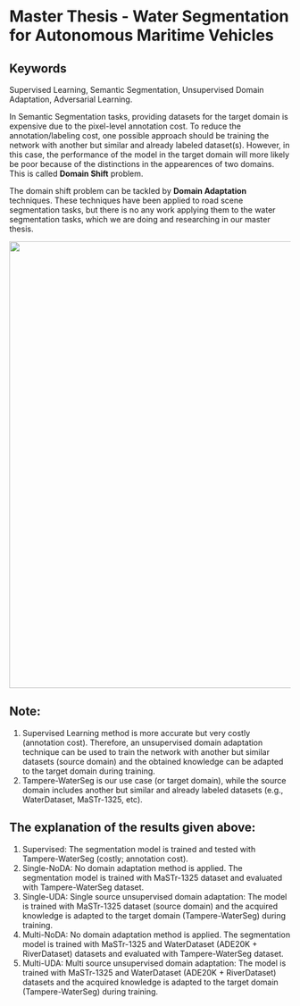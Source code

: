 # Master Thesis - Water Segmentation for Autonomous Maritime Vehicles

## Keywords
Supervised Learning, Semantic Segmentation, Unsupervised Domain Adaptation, Adversarial Learning.

In Semantic Segmentation tasks, providing datasets for the target domain is expensive due to the pixel-level annotation cost. To reduce the annotation/labeling cost, one possible approach should be training the network with another but similar and already labeled dataset(s). However, in this case, the performance of the model in the target domain will more likely be poor because of the distinctions in the appearences of two domains. This is called <b>Domain Shift</b> problem. 

The domain shift problem can be tackled by <b>Domain Adaptation</b> techniques. These techniques have been applied to road scene segmentation tasks, but there is no any work applying them to the water segmentation tasks, which we are doing and researching in our master thesis. 

<img src="https://user-images.githubusercontent.com/25903137/117814527-b64e7180-b264-11eb-8209-3271850e701e.jpg" width="600" height="800"/>


 ## Note: 
 1) Supervised Learning method is more accurate but very costly (annotation cost). Therefore, an unsupervised domain adaptation technique can be used to train the network with another but similar datasets (source domain) and the obtained knowledge can be adapted to the target domain during training.
 2) Tampere-WaterSeg is our use case (or target domain), while the source domain includes another but similar and already labeled datasets (e.g., WaterDataset, MaSTr-1325, etc).

## The explanation of the results given above: 
  1) Supervised: The segmentation model is trained and tested with Tampere-WaterSeg (costly; annotation cost).
  2) Single-NoDA: No domain adaptation method is applied. The segmentation model is trained with MaSTr-1325 dataset and evaluated with Tampere-WaterSeg dataset.
  3) Single-UDA: Single source unsupervised domain adaptation: The model is trained with MaSTr-1325 dataset (source domain) and the acquired knowledge is adapted to the target domain (Tampere-WaterSeg) during training.
  4) Multi-NoDA: No domain adaptation method is applied. The segmentation model is trained with MaSTr-1325 and WaterDataset (ADE20K + RiverDataset) datasets and evaluated with Tampere-WaterSeg dataset.
  5) Multi-UDA: Multi source unsupervised domain adaptation: The model is trained with MaSTr-1325 and WaterDataset (ADE20K + RiverDataset) datasets and the acquired knowledge is adapted to the target domain (Tampere-WaterSeg) during training.
  
